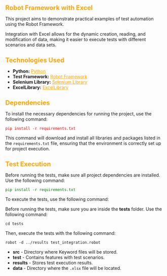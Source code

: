 <h1 style="color: orange; font-size: 20px;">Robot Framework with Excel</h1>

<p>This project aims to demonstrate practical examples of test automation using the Robot Framework.</p>
<p>Integration with Excel allows for the dynamic creation, reading, and modification of data, making it easier to execute tests with different scenarios and data sets.</p>

<h1 style="color: orange; font-size: 20px;">Technologies Used</h1>

<ul>
  <li><strong>Python:</strong> <a href="https://www.python.org/" style="color: orange;">Python</a></li>
  <li><strong>Test Framework:</strong> <a href="https://robotframework.org/" style="color: orange;">Robot Framework</a></li>
  <li><strong>Selenium Library:</strong> <a href="https://github.com/robotframework/SeleniumLibrary" style="color: orange;">Selenium Library</a></li>
  <li><strong>ExcelLibrary:</strong> <a href="https://rawgit.com/peterservice-rnd/robotframework-excellib/master/docs/ExcelLibrary.html" style="color: orange;">ExcelLibrary</a></li>
</ul>

<h1 style="color: orange; font-size: 20px;">Dependencies</h1>

<p>To install the necessary dependencies for running the project, use the following command:</p>
<p><code style="color: red;">pip install -r requirements.txt</code></p>
<p>This command will download and install all libraries and packages listed in the <code>requirements.txt</code> file, ensuring that the environment is correctly set up for project execution.</p>

<h1 style="color: orange; font-size: 20px;">Test Execution</h1>

<p>Before running the tests, make sure all project dependencies are installed. Use the following command:</p>
<p><code style="color: green;">pip install -r requirements.txt</code></p>

<p>To execute the tests, use the following command:</p>
<p>Before running the tests, make sure you are inside the <strong>tests</strong> folder. Use the following command:</p>

<pre><code>cd tests</code></pre>

<p>Then, execute the tests with the following command:</p>

<pre><code>robot -d ../results test_integration.robot</code></pre>

<ul>
  <li><strong>src</strong> - Directory where Keyword files will be stored.</li>
  <li><strong>test</strong> - Contains features with test scenarios.</li>
  <li><strong>results</strong> - Stores test execution results.</li>
  <li><strong>data</strong> - Directory where the <code>.xlsx</code> file will be located.</li>
</ul>
